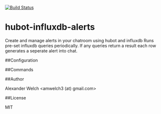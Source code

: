 [![Build Status](https://travis-ci.org/amwelch-oss/hubot-influxdb-alerts.svg?branch=master)](https://travis-ci.org/amwelch-oss/hubot-influxdb-alerts)

# hubot-influxdb-alerts
Create and manage alerts in your chatroom using hubot and influxdb
Runs pre-set influxdb queries periodically. If any queries return a result each row generates a seperate alert into chat.

##Configuration

##Commands

##Author

Alexander Welch <amwelch3 (at) gmail.com>

##License

MIT
